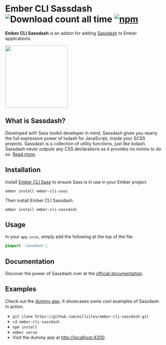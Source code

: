 Ember CLI Sassdash ![Download count all time](https://img.shields.io/npm/dt/ember-cli-sassdash.svg) [![npm](https://img.shields.io/npm/v/ember-cli-sassdash.svg)](https://www.npmjs.com/package/ember-cli-sassdash)
======

**Ember CLI Sassdash** is an addon for adding [Sassdash](https://github.com/davidkpiano/sassdash) to Ember applications.

<img src="https://raw.githubusercontent.com/davidkpiano/sassdash/master/sassdash.png" width="200" height="auto">

## What is Sassdash?

Developed with Sass toolkit developer in mind, Sassdash gives you nearly the full expressive power of lodash for JavaScript, inside your SCSS projects. Sassdash is a collection of utility functions, just like lodash. Sassdash never outputs any CSS declarations as it provides no mixins to do so. [Read more](https://github.com/willviles/ember-cli-sassdash).

## Installation

Install [Ember CLI Sass](https://github.com/aexmachina/ember-cli-sass) to ensure Sass is in use in your Ember project.

`ember install ember-cli-sass`

Then install Ember CLI Sassdash.

`ember install ember-cli-sassdash`

## Usage

In your `app.scss`, simply add the following at the top of the file.

```sass
@import 'sassdash';
```

## Documentation

Discover the power of Sassdash over at the [official documentation](http://davidkpiano.github.io/sassdash/sassdoc/index.html).

## Examples

Check out the [dummy app](https://github.com/willviles/ember-cli-sassdash). It showcases some cool examples of Sassdash in action.

* `git clone https://github.com/willviles/ember-cli-sassdash.git`
* `cd ember-cli-sassdash`
* `npm install`
* `ember serve`
* Visit the dummy app at [http://localhost:4200](http://localhost:4200).
